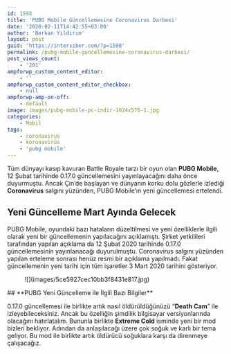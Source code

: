 ```yaml
---
id: 1598
title: 'PUBG Mobile Güncellemesine Coronavirus Darbesi'
date: '2020-02-11T14:42:55+03:00'
author: 'Berkan Yıldırım'
layout: post
guid: 'https://intersiber.com/?p=1598'
permalink: /pubg-mobile-guncellemesine-coronavirus-darbesi/
post_views_count:
    - '201'
ampforwp_custom_content_editor:
    - ''
ampforwp_custom_content_editor_checkbox:
    - null
ampforwp-amp-on-off:
    - default
image: images/pubg-mobile-pc-indir-1024x576-1.jpg
categories:
    - Mobil
tags:
    - coronavirus
    - koronavirüs
    - 'pubg mobile'
---
```


Tüm dünyayı kasıp kavuran Battle Royale tarzı bir oyun olan **PUBG Mobile**, 12 Şubat tarihinde 0.17.0 güncellemesini yayınlayacağını daha önce duyurmuştu. Ancak Çin’de başlayan ve dünyanın korku dolu gözlerle izlediği **Coronavirus** salgını yüzünden, PUBG Mobile’ın yeni güncellemesi ertelendi.

## **Yeni Güncelleme Mart Ayında Gelecek**

PUBG Mobile, oyundaki bazı hataların düzeltilmesi ve yeni özelliklerle ilgili olarak yeni bir güncellemenin yapılacağını açıklamıştı. Şirket yetkilileri tarafından yapılan açıklama da 12 Şubat 2020 tarihinde 0.17.0 güncellemesinin yayınlanacağı duyurulmuştu. Coronavirus salgını yüzünden yapılan erteleme sonrası henüz resmi bir açıklama yapılmadı. Fakat güncellemenin yeni tarihi için tüm işaretler 3 Mart 2020 tarihini gösteriyor.

<figure class="wp-block-image size-large">![](images/5ce5927cec10bb3f8431e817.jpg)</figure>## **PUBG Yeni Güncelleme ile İlgili Bazı Bilgiler**

0.17.0 güncellemesi ile birlikte artık nasıl öldürüldüğünüzü “**Death Cam**” ile izleyebileceksiniz. Ancak bu özelliğin şimdilik bilgisayar versiyonlarında olacağını hatırlatalım. Bununla birlikte **Extreme Cold** isminde yeni bir mod bizleri bekliyor. Adından da anlaşılacağı üzere çok soğuk ve karlı bir tema geliyor. Bu mod ile birlikte artık öldürücü soğuklara karşı da direnmeye çalışacağız.